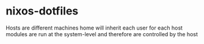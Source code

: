 # nixos-dotfiles
Hosts are different machines
home will inherit each user for each host
modules are run at the system-level and therefore are controlled by the host
